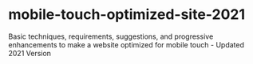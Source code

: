 # mobile-touch-optimized-site-2021
Basic techniques, requirements, suggestions, and progressive enhancements to make a website optimized for mobile touch - Updated 2021 Version
